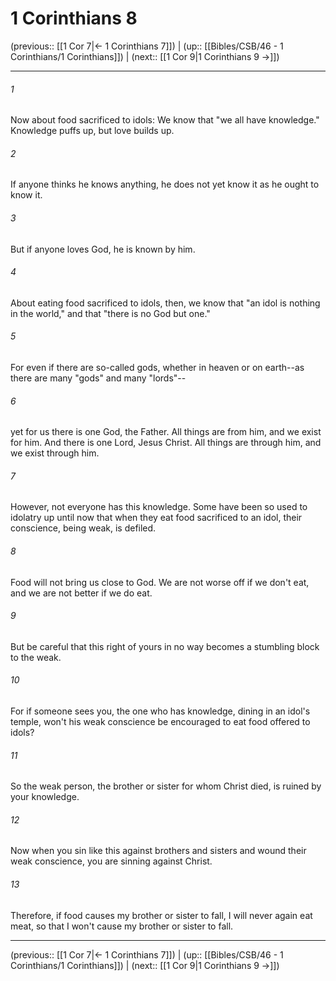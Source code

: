# 1 Corinthians 8

(previous:: [[1 Cor 7|← 1 Corinthians 7]]) | (up:: [[Bibles/CSB/46 - 1 Corinthians/1 Corinthians]]) | (next:: [[1 Cor 9|1 Corinthians 9 →]])

***


###### 1 
Now about food sacrificed to idols: We know that "we all have knowledge." Knowledge puffs up, but love builds up. 

###### 2 
If anyone thinks he knows anything, he does not yet know it as he ought to know it. 

###### 3 
But if anyone loves God, he is known by him. 

###### 4 
About eating food sacrificed to idols, then, we know that "an idol is nothing in the world," and that "there is no God but one." 

###### 5 
For even if there are so-called gods, whether in heaven or on earth--as there are many "gods" and many "lords"-- 

###### 6 
yet for us there is one God, the Father. All things are from him, and we exist for him. And there is one Lord, Jesus Christ. All things are through him, and we exist through him. 

###### 7 
However, not everyone has this knowledge. Some have been so used to idolatry up until now that when they eat food sacrificed to an idol, their conscience, being weak, is defiled. 

###### 8 
Food will not bring us close to God. We are not worse off if we don't eat, and we are not better if we do eat. 

###### 9 
But be careful that this right of yours in no way becomes a stumbling block to the weak. 

###### 10 
For if someone sees you, the one who has knowledge, dining in an idol's temple, won't his weak conscience be encouraged to eat food offered to idols? 

###### 11 
So the weak person, the brother or sister for whom Christ died, is ruined by your knowledge. 

###### 12 
Now when you sin like this against brothers and sisters and wound their weak conscience, you are sinning against Christ. 

###### 13 
Therefore, if food causes my brother or sister to fall, I will never again eat meat, so that I won't cause my brother or sister to fall.

***

(previous:: [[1 Cor 7|← 1 Corinthians 7]]) | (up:: [[Bibles/CSB/46 - 1 Corinthians/1 Corinthians]]) | (next:: [[1 Cor 9|1 Corinthians 9 →]])
